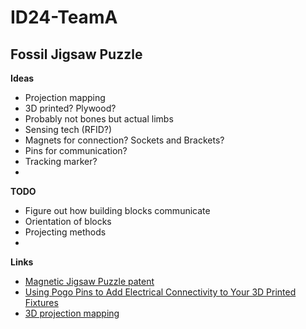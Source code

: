 <h1>ID24-TeamA</h1>

<h2>Fossil Jigsaw Puzzle</h2>

**Ideas**
- Projection mapping
- 3D printed? Plywood?
- Probably not bones but actual limbs
- Sensing tech (RFID?)
- Magnets for connection? Sockets and Brackets?
- Pins for communication?
- Tracking marker?
- 

**TODO**
- Figure out how building blocks communicate
- Orientation of blocks
- Projecting methods
- 

**Links**
- [Magnetic Jigsaw Puzzle patent](https://patents.google.com/patent/US4258920A/en)
- [Using Pogo Pins to Add Electrical Connectivity to Your 3D Printed Fixtures](https://www.javelin-tech.com/blog/2016/10/pogo-pins-3d-printed-fixtures/)
- [3D projection mapping](https://www.lumenarius.com/how-3d-projection-mapping-works)
